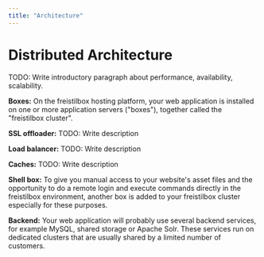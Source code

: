 ```yaml
---
title: "Architecture"
---
```


# Distributed Architecture

TODO: Write introductory paragraph about performance, availability, scalability.

**Boxes:** On the freistilbox hosting platform, your web application is installed on one or more application servers ("boxes"), together called the "freistilbox cluster". 

**SSL offloader:** TODO: Write description

**Load balancer:** TODO: Write description

**Caches:** TODO: Write description

**Shell box:** To give you manual access to your website's asset files and the opportunity to do a remote login and execute commands directly in the freistilbox environment, another box is added to your freistilbox cluster especially for these purposes.

**Backend:** Your web application will probably use several backend services, for example MySQL, shared storage or Apache Solr. These services run on dedicated clusters that are usually shared by a limited number of customers.

